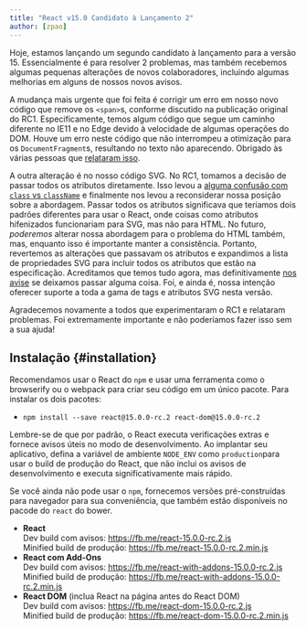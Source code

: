 ```yaml
---
title: "React v15.0 Candidato à Lançamento 2"
author: [zpao]
---
```


Hoje, estamos lançando um segundo candidato à lançamento para a versão 15. Essencialmente é para resolver 2 problemas, mas também recebemos algumas pequenas alterações de novos colaboradores, incluindo algumas melhorias em alguns de nossos novos avisos.

A mudança mais urgente que foi feita é corrigir um erro em nosso novo código que remove os `<span>`s, conforme discutido na publicação original do RC1. Especificamente, temos algum código que segue um caminho diferente no IE11 e no Edge devido à velocidade de algumas operações do DOM. Houve um erro neste código que não interrompeu a otimização para os `DocumentFragment`s, resultando no texto não aparecendo. Obrigado às várias pessoas que [relataram isso](https://github.com/facebook/react/issues/6246).

A outra alteração é no nosso código SVG. No RC1, tomamos a decisão de passar todos os atributos diretamente. Isso levou a [alguma confusão com `class` vs `className`](https://github.com/facebook/react/issues/6211) e finalmente nos levou a reconsiderar nossa posição sobre a abordagem. Passar todos os atributos significava que teríamos dois padrões diferentes para usar o React, onde coisas como atributos hifenizados funcionariam para SVG, mas não para HTML. No futuro, *poderemos* alterar nossa abordagem para o problema do HTML também, mas, enquanto isso é importante manter a consistência. Portanto, revertemos as alterações que passavam os atributos e expandimos a lista de propriedades SVG para incluir todos os atributos que estão na especificação. Acreditamos que temos tudo agora, mas definitivamente [nos avise](https://github.com/facebook/react/issues/1657#issuecomment-197031403) se deixamos passar alguma coisa. Foi, e ainda é, nossa intenção oferecer suporte a toda a gama de tags e atributos SVG nesta versão.

Agradecemos novamente a todos que experimentaram o RC1 e relataram problemas. Foi extremamente importante e não poderíamos fazer isso sem a sua ajuda!

## Instalação {#installation}

Recomendamos usar o React do `npm` e usar uma ferramenta como o browserify ou o webpack para criar seu código em um único pacote. Para instalar os dois pacotes:

* `npm install --save react@15.0.0-rc.2 react-dom@15.0.0-rc.2`

Lembre-se de que por padrão, o React executa verificações extras e fornece avisos úteis no modo de desenvolvimento. Ao implantar seu aplicativo, defina a variável de ambiente `NODE_ENV` como `production`para usar o build de produção do React, que não inclui os avisos de desenvolvimento e executa significativamente mais rápido.

Se você ainda não pode usar o `npm`, fornecemos versões pré-construídas para navegador para sua conveniência, que também estão disponíveis no pacode do `react` do bower.

* **React**  
  Dev build com avisos: <https://fb.me/react-15.0.0-rc.2.js>  
  Minified build de produção: <https://fb.me/react-15.0.0-rc.2.min.js>  
* **React com Add-Ons**  
  Dev build com avisos: <https://fb.me/react-with-addons-15.0.0-rc.2.js>  
  Minified build de produção: <https://fb.me/react-with-addons-15.0.0-rc.2.min.js>  
* **React DOM** (inclua React na página antes do React DOM)  
  Dev build com avisos: <https://fb.me/react-dom-15.0.0-rc.2.js>  
  Minified build de produção: <https://fb.me/react-dom-15.0.0-rc.2.min.js>  
